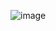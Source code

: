 ![image](https://user-images.githubusercontent.com/77121931/229297423-56d82e18-177d-4295-ab2d-080835992419.png)
